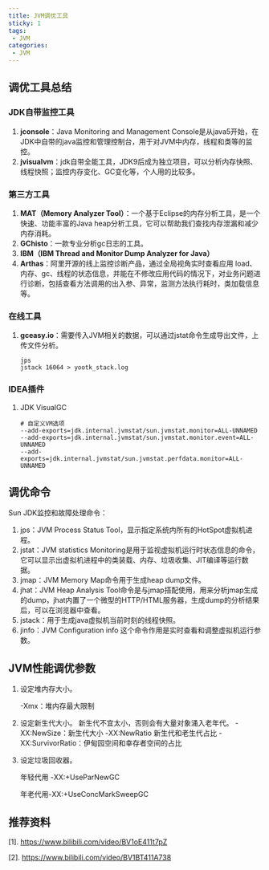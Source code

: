 ```yaml
---
title: JVM调优工具
sticky: 1
tags:
 - JVM
categories: 
 - JVM
---
```





## 调优工具总结

### JDK自带监控工具

1. **jconsole**：Java Monitoring and Management Console是从java5开始，在JDK中自带的java监控和管理控制台，用于对JVM中内存，线程和类等的监控。
2. **jvisualvm**：jdk自带全能工具，JDK9后成为独立项目，可以分析内存快照、线程快照；监控内存变化、GC变化等，个人用的比较多。



### 第三方工具

1. **MAT（Memory Analyzer Tool）**：一个基于Eclipse的内存分析工具，是一个快速、功能丰富的Java heap分析工具，它可以帮助我们查找内存泄漏和减少内存消耗。
2. **GChisto**：一款专业分析gc日志的工具。
3. **IBM（IBM Thread and Monitor Dump Analyzer for Java）**
4. **Arthas**：阿里开源的线上监控诊断产品，通过全局视角实时查看应用 load、内存、gc、线程的状态信息，并能在不修改应用代码的情况下，对业务问题进行诊断，包括查看方法调用的出入参、异常，监测方法执行耗时，类加载信息等。



### 在线工具

1. **gceasy.io**：需要传入JVM相关的数据，可以通过jstat命令生成导出文件，上传文件分析。

   ~~~
   jps
   jstack 16064 > yootk_stack.log
   ~~~

   

### IDEA插件

1. JDK VisualGC

   ~~~
   # 自定义VM选项
   --add-exports=jdk.internal.jvmstat/sun.jvmstat.monitor=ALL-UNNAMED
   --add-exports=jdk.internal.jvmstat/sun.jvmstat.monitor.event=ALL-UNNAMED
   --add-exports=jdk.internal.jvmstat/sun.jvmstat.perfdata.monitor=ALL-UNNAMED
   ~~~

   

## 调优命令

Sun JDK监控和故障处理命令：

1. jps：JVM Process Status Tool，显示指定系统内所有的HotSpot虚拟机进程。
2. jstat：JVM statistics Monitoring是用于监视虚拟机运行时状态信息的命令，它可以显示出虚拟机进程中的类装载、内存、垃圾收集、JIT编译等运行数据。
3. jmap：JVM Memory Map命令用于生成heap dump文件。
4. jhat：JVM Heap Analysis Tool命令是与jmap搭配使用，用来分析jmap生成的dump，jhat内置了一个微型的HTTP/HTML服务器，生成dump的分析结果后，可以在浏览器中查看。
5. jstack：用于生成java虚拟机当前时刻的线程快照。
6. jinfo：JVM Configuration info 这个命令作用是实时查看和调整虚拟机运行参数。



## JVM性能调优参数

1. 设定堆内存大小。

   -Xmx：堆内存最大限制

2. 设定新生代大小。 新生代不宜太小，否则会有大量对象涌入老年代。
   -XX:NewSize：新生代大小
   -XX:NewRatio 新生代和老生代占比
   -XX:SurvivorRatio：伊甸园空间和幸存者空间的占比

3. 设定垃圾回收器。

   年轻代用 -XX:+UseParNewGC

   年老代用-XX:+UseConcMarkSweepGC









## 推荐资料

[1]. https://www.bilibili.com/video/BV1oE411t7pZ

[2]. https://www.bilibili.com/video/BV1BT411A738
